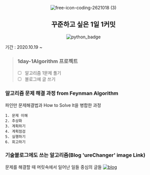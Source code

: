 <div align=center>

![free-icon-coding-2621018 (3)](https://user-images.githubusercontent.com/56578913/99679244-12f37f80-2abf-11eb-83f7-0e8ced2cd0fc.png)
## 꾸준하고 싶은 1일 1커밋
![python_badge](https://img.shields.io/badge/-Python-blue?logo=Python&logoColor=white)

<div align=left>
  
기간 : 2020.10.19 ~
  
> ### 1day-1Algorithm 프로젝트
> - [ ] 알고리즘 1문제 풀기
> - [ ] 블로그에 글 쓰기

### 알고리즘 문제 해결 과정 from Feynman Algorithm
파인만 문제해결법과 How to Solve It을 병합한 과정
```
1. 문제 이해
2. 추상화
3. 계획하기
4. 계획점검
5. 실행하기
6. 회고하기
```

### 기술블로그에도 쓰는 알고리즘(Blog 'ureChanger' image Link)
문제를 해결할 때 머릿속에서 일어난 일들 중심의 글들
[![blog](https://user-images.githubusercontent.com/56578913/99676221-90b58c00-2abb-11eb-9eb5-889bb331bb51.png)](https://medium.com/urechanger)

